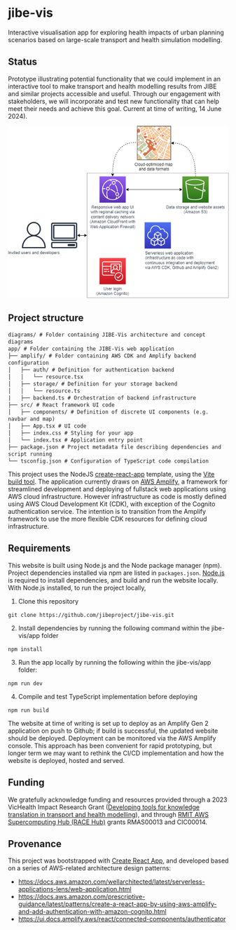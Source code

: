# jibe-vis
Interactive visualisation app for exploring health impacts of urban planning scenarios based on large-scale transport and health simulation modelling.

## Status
Prototype illustrating potential functionality that we could implement in an interactive tool to make transport and health modelling results from JIBE and similar projects accessible and useful. Through our engagement with stakeholders, we will incorporate and test new functionality that can help meet their needs and achieve this goal. Current at time of writing, 14 June 2024).

![Software architecture](diagrams/architecture-status.drawio.png)

## Project structure

```
diagrams/ # Folder containing JIBE-Vis architecture and concept diagrams
app/ # Folder containing the JIBE-Vis web application
├── amplify/ # Folder containing AWS CDK and Amplify backend configuration
│   ├── auth/ # Definition for authentication backend
│   │   └── resource.tsx
│   ├── storage/ # Definition for your storage backend
│   │   └── resource.ts
|   ├── backend.ts # Orchestration of backend infrastructure
├── src/ # React framework UI code
│   ├── components/ # Definition of discrete UI components (e.g. navbar and map)
│   ├── App.tsx # UI code
│   ├── index.css # Styling for your app
│   └── index.tsx # Application entry point
├── package.json # Project metadata file describing dependencies and script running
└── tsconfig.json # Configuration of TypeScript code compilation
```

This project uses the NodeJS [create-react-app](https://create-react-app.dev/) template, using the [Vite build tool](https://vitejs.dev/guide/).  The application currently draws on [AWS Amplify](https://docs.amplify.aws/react/), a framework for streamlined development and deploying of fullstack web applications using AWS cloud infrastructure.  However infrastructure as code is mostly defined using AWS Cloud Development Kit (CDK), with exception of the Cognito authentication service.  The intention is to transition from the Amplify framework to use the more flexible CDK resources for defining cloud infrastructure.

## Requirements
This website is built using Node.js and the Node package manager (npm).  Project dependencies installed via npm are listed in `packages.json`.  [Node.js](https://nodejs.org/en/download) is required to install dependencies, and build and run the website locally.  With Node.js installed, to run the project locally,

1. Clone this repository
```
git clone https://github.com/jibeproject/jibe-vis.git
```

2. Install dependencies by running the following command within the jibe-vis/app folder
```
npm install
```

3. Run the app locally by running the following within the jibe-vis/app folder:
```
npm run dev
```

4. Compile and test TypeScript implementation before deploying
```
npm run build
```

The website at time of writing is set up to deploy as an Amplify Gen 2 application on push to Github; if build is successful, the updated website should be deployed.  Deployment can be monitored via the AWS Amplify console.  This approach has been convenient for rapid prototyping, but longer term we may want to rethink the CI/CD implementation and how the website is deployed, hosted and served.

## Funding
We gratefully acknowledge funding and resources provided through a 2023 VicHealth Impact Research Grant ([Developing tools for knowledge translation in transport and health modelling](https://www.vichealth.vic.gov.au/funding/impact-research-grants#2023-impact-research-grant-recipients-19356)), and through [RMIT AWS Supercomputing Hub (RACE Hub)](https://www.rmit.edu.au/partner/hubs/race) grants RMAS00013 and CIC00014. 

## Provenance
This project was bootstrapped with [Create React App](https://create-react-app.dev/), and developed based on a series of AWS-related architecture design patterns:
- https://docs.aws.amazon.com/wellarchitected/latest/serverless-applications-lens/web-application.html
- https://docs.aws.amazon.com/prescriptive-guidance/latest/patterns/create-a-react-app-by-using-aws-amplify-and-add-authentication-with-amazon-cognito.html
- https://ui.docs.amplify.aws/react/connected-components/authenticator


